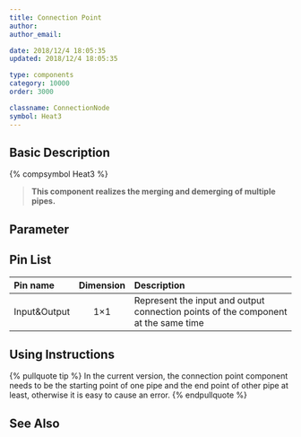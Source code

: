 ```yaml
---
title: Connection Point
author: 
author_email:

date: 2018/12/4 18:05:35
updated: 2018/12/4 18:05:35

type: components
category: 10000
order: 3000

classname: ConnectionNode
symbol: Heat3
---
```

## Basic Description
{% compsymbol Heat3 %}

> **This component realizes the merging and demerging of multiple pipes.**

## Parameter

## Pin List

| Pin name | Dimension | Description |
| :--- | :--:  | :--- |
| Input&Output | 1×1 | Represent the input and output connection points of the component at the same time |

## Using Instructions

{% pullquote tip %}
In the current version, the connection point component needs to be the starting point of one pipe and the end point of other pipe at least, otherwise it is easy to cause an error.
{% endpullquote %}


## See Also



